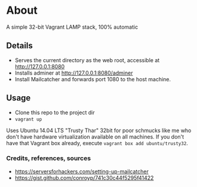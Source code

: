 # About
A simple 32-bit Vagrant LAMP stack, 100% automatic

## Details
* Serves the current directory as the web root, accessible at http://127.0.0.1:8080
* Installs adminer at http://127.0.0.1:8080/adminer
* Install Mailcatcher and forwards port 1080 to the host machine.

## Usage
* Clone this repo to the project dir
* `vagrant up`

Uses Ubuntu 14.04 LTS "Trusty Thar" 32bit for poor schmucks like me who don't have hardware virtualization available on all machines. If you don't have that Vagrant box already, execute `vagrant box add ubuntu/trusty32`.

### Credits, references, sources
* https://serversforhackers.com/setting-up-mailcatcher
* https://gist.github.com/conroyp/741c30c44f5295f41422
